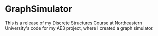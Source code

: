 # GraphSimulator
This is a release of my Discrete Structures Course at Northeastern University's code for my AE3 project, where I created a graph simulator.
